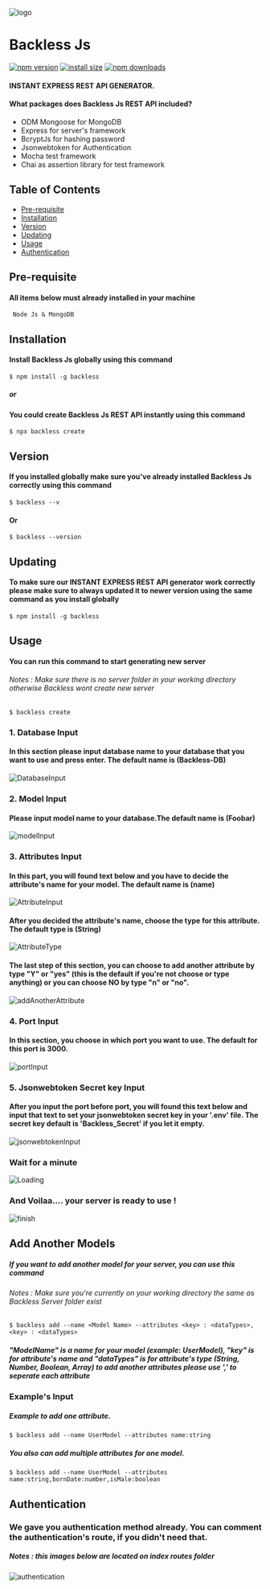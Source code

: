 ![logo](./src/assets/Logo3.png)
# Backless Js

[![npm version](https://img.shields.io/npm/v/backless)](https://www.npmjs.com/package/backless) [![install size](https://packagephobia.now.sh/badge?p=backless)](https://packagephobia.now.sh/result?p=backless) [![npm downloads](https://img.shields.io/npm/dm/backless.svg?style=flat-square)](https://npm-stat.com/charts.html?package=backless)

#### INSTANT EXPRESS REST API GENERATOR. 

#### What packages does Backless Js REST API included?
 - ODM Mongoose for MongoDB
 - Express for server's framework
 - BcryptJs for hashing password
 - Jsonwebtoken for Authentication
 - Mocha test framework
 - Chai as assertion library for test framework 


## Table of Contents
* [Pre-requisite](#Pre-requisite)
* [Installation](#installation)
* [Version](#version)
* [Updating](#update)
* [Usage](#usage)
* [Authentication](#authentication)


## Pre-requisite
#### All items below must already installed in your machine
```shell
 Node Js & MongoDB 
```

## Installation

#### Install Backless Js globally using this command

```shell
$ npm install -g backless
```
##### or
#### You could create Backless Js REST API instantly using this command

```shell
$ npx backless create
```
## Version

#### If you installed globally make sure you've already installed Backless Js correctly using this command 

```shell
$ backless --v
```
#### Or

```shell
$ backless --version
```

## Updating

#### To make sure our INSTANT EXPRESS REST API generator work correctly please make sure to always updated it to newer version using the same command as you install globally

```shell
$ npm install -g backless
```

## Usage

#### You can run this command to start generating new server

###### Notes : Make sure there is no server folder in your working directory otherwise Backless wont create new server

```shell
$ backless create
```
### 1. Database Input

#### In this section please input database name to your database that you want to use and press enter. The default name is (Backless-DB)
![DatabaseInput](./src/assets/databaseInput.png)

### 2. Model Input

#### Please input model name to your database.The default name is (Foobar)
![modelInput](./src/assets/modelInput.png)

### 3. Attributes Input
#### In this part, you will found text below and you have to decide the attribute's name for your model. The default name is (name)
![AttributeInput](./src/assets/AttributeInput.png)

#### After you decided the attribute's name, choose the type for this attribute. The default type is (String)
![AttributeType](./src/assets/AttributeType.png)

#### The last step of this section, you can choose to add another attribute by type "Y" or "yes" (this is the default if you're not choose or type anything) or you can choose NO by type  "n" or "no". 
![addAnotherAttribute](./src/assets/addAnotherAttribute.png)

### 4. Port Input
#### In this section, you choose in which port you want to use. The default for this port is 3000. 
![portInput](./src/assets/portInput.png)

### 5. Jsonwebtoken Secret key Input
#### After you input the port before port, you will found this text below and input that text to set your jsonwebtoken secret key in your '.env' file. The secret key default is 'Backless_Secret' if you let it empty.
![jsonwebtokenInput](./src/assets/jsonwebtokenInput.png)

### Wait for a minute
![Loading](./src/assets/Loading.png)

### And Voilaa.... your server is ready to use !
![finish](./src/assets/finish.png)

## Add Another Models

##### If you want to add another model for your server, you can use this command
###### Notes : Make sure you're currently on your working directory the same as Backless Server folder exist

```shell
$ backless add --name <Model Name> --attributes <key> : <dataTypes>,<key> : <dataTypes>
```
##### "ModelName" is a name for your model (example: UserModel), "key" is for attribute's name and "dataTypes" is for attribute's type (String, Number, Boolean, Array) to add another attributes please use ',' to seperate each attribute

### Example's Input

##### Example to add one attribute.
```shell
$ backless add --name UserModel --attributes name:string
```

##### You also can add multiple attributes for one model.
```shell
$ backless add --name UserModel --attributes name:string,bornDate:number,isMale:boolean
```

## Authentication

### We gave you authentication method already. You can comment the authentication's route, if you didn't need that.
##### Notes : this images below are located on index routes folder

![authentication](./src/assets/authentication.png)

